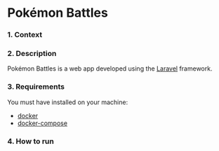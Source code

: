 # Pokémon Battles 

### 1. Context

### 2. Description
Pokémon Battles is a web app developed using the [Laravel](https://laravel.com/) framework.

### 3. Requirements
You must have installed on your machine:
- [docker](https://docs.docker.com/get-docker/)
- [docker-compose](https://docs.docker.com/compose/install/)

### 4. How to run




